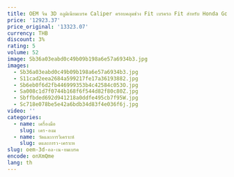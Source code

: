 ```yaml
---
title: OEM จีน 3D อลูมิเนียมเบรค Caliper ครอบคลุมช่วง Fit เบรครถ Fit สําหรับ Honda Golf Corolla Chevrolet Jeep Big ชุดเบรค
price: '12923.37'
price_original: '13323.07'
currency: THB
discount: 3%
rating: 5
volume: 52
image: Sb36a03eabd0c49b09b198a6e57a6934b3.jpg
images:
  - Sb36a03eabd0c49b09b198a6e57a6934b3.jpg
  - S11cad2eea2684a599217fe17a36193882.jpg
  - Sb6eb0f6d2fb446999353b4c42584c053O.jpg
  - Sa008c1d7f0744b168f6f544d82f80c80Z.jpg
  - Sbffbded692d941218a0ddfe495cb7f95W.jpg
  - Sc718e078be5e42a6bdb34d83f4e036f6j.jpg
video: ''
categories:
  - name: เครื่องมือ
    slug: เคร-องม
  - name: วัดและการวิเคราะห์
    slug: ดและการว-เคราะห
slug: oem-3d-อล-เน-ยมเบรค
encode: onXmQme
lang: th
---
```

  
